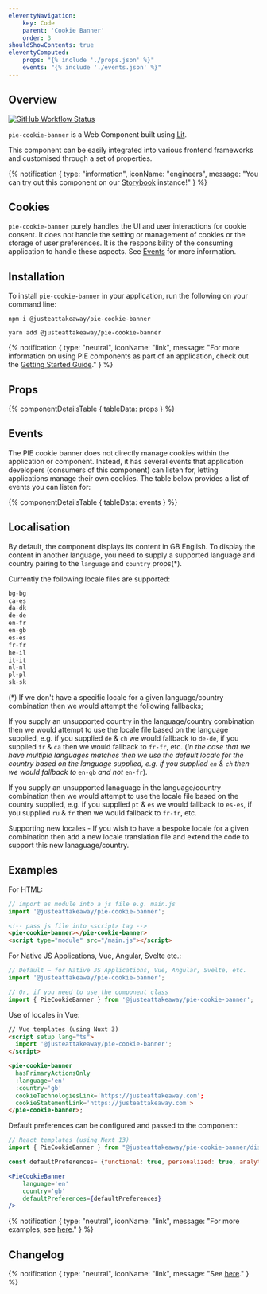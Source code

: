 ```yaml
---
eleventyNavigation:
    key: Code
    parent: 'Cookie Banner'
    order: 3
shouldShowContents: true
eleventyComputed:
    props: "{% include './props.json' %}"
    events: "{% include './events.json' %}"
---
```


## Overview

<p>
  <a href="https://www.npmjs.com/@justeattakeaway/pie-cookie-banner">
    <img alt="GitHub Workflow Status" src="https://img.shields.io/npm/v/@justeattakeaway/pie-cookie-banner.svg">
  </a>
</p>

`pie-cookie-banner` is a Web Component built using [Lit](https://lit.dev/).

This component can be easily integrated into various frontend frameworks and customised through a set of properties.

{% notification {
  type: "information",
  iconName: "engineers",
  message: "You can try out this component on our [Storybook](https://webc.pie.design/?path=/story/cookie-banner) instance!"
} %}

## Cookies
`pie-cookie-banner` purely handles the UI and user interactions for cookie consent. It does not handle the setting or management of cookies or the storage of user preferences. It is the responsibility of the consuming application to handle these aspects. See [Events](#events) for more information.


## Installation

To install `pie-cookie-banner` in your application, run the following on your command line:

```shell
npm i @justeattakeaway/pie-cookie-banner
```

```shell
yarn add @justeattakeaway/pie-cookie-banner
```

{% notification {
  type: "neutral",
  iconName: "link",
  message: "For more information on using PIE components as part of an application, check out the [Getting Started Guide](https://github.com/justeattakeaway/pie/wiki/Getting-started-with-PIE-Web-Components)."
} %}

## Props

{% componentDetailsTable {
  tableData: props
} %}

## Events

The PIE cookie banner does not directly manage cookies within the application or component. Instead, it has several events that application developers (consumers of this component) can listen for, letting applications manage their own cookies. The table below provides a list of events you can listen for:

{% componentDetailsTable {
tableData: events
} %}

## Localisation

By default, the component displays its content in GB English. To display the content in another language, you need to supply a supported language and country pairing to the `language` and `country` props(*).

Currently the following locale files are supported:

```js
bg-bg
ca-es
da-dk
de-de
en-fr
en-gb
es-es
fr-fr
he-il
it-it
nl-nl
pl-pl
sk-sk
```
(*) If we don't have a specific locale for a given language/country combination then we would attempt the following fallbacks;

If you supply an unsupported country in the language/country combination then we would attempt to use the locale file based on the language supplied, e.g. if you supplied `de` & `ch` we would fallback to `de-de`, if you supplied `fr` & `ca` then we would fallback to `fr-fr`, etc. (_In the case that we have multiple languages matches then we use the default locale for the country based on the language supplied, e.g. if you supplied `en` & `ch` then we would fallback to_ `en-gb` _and not_ `en-fr`).

If you supply an unsupported lanaguage in the language/country combination then we would attempt to use the locale file based on the country supplied, e.g. if you supplied `pt` & `es` we would fallback to `es-es`, if you supplied `ru` & `fr` then we would fallback to `fr-fr`, etc. 

Supporting new locales - If you wish to have a bespoke locale for a given combination then add a new locale translation file and extend the code to support this new lanaguage/country.

## Examples

For HTML:

```js
// import as module into a js file e.g. main.js
import '@justeattakeaway/pie-cookie-banner';
```

```html
<!-- pass js file into <script> tag -->
<pie-cookie-banner></pie-cookie-banner>
<script type="module" src="/main.js"></script>
```

For Native JS Applications, Vue, Angular, Svelte etc.:

```js
// Default – for Native JS Applications, Vue, Angular, Svelte, etc.
import '@justeattakeaway/pie-cookie-banner';

// Or, if you need to use the component class
import { PieCookieBanner } from '@justeattakeaway/pie-cookie-banner';
```

Use of locales in Vue:

```html
// Vue templates (using Nuxt 3)
<script setup lang="ts">
  import '@justeattakeaway/pie-cookie-banner';
</script>

<pie-cookie-banner
  hasPrimaryActionsOnly
  :language='en'
  :country='gb'
  cookieTechnologiesLink='https://justeattakeaway.com';
  cookieStatementLink='https://justeattakeaway.com'>
</pie-cookie-banner>;
```

Default preferences can be configured and passed to the component:

```jsx
// React templates (using Next 13)
import { PieCookieBanner } from "@justeattakeaway/pie-cookie-banner/dist/react";

const defaultPreferences= {functional: true, personalized: true, analytical: true}

<PieCookieBanner
    language='en'
    country='gb'
    defaultPreferences={defaultPreferences}
/>
```


{% notification {
type: "neutral",
iconName: "link",
message: "For more examples, see [here](https://github.com/justeattakeaway/pie-aperture/tree/main)."
} %}


## Changelog

{% notification {
type: "neutral",
iconName: "link",
message: "See [here](https://github.com/justeattakeaway/pie/blob/main/packages/components/pie-cookie-banner/CHANGELOG.md)."
} %}
